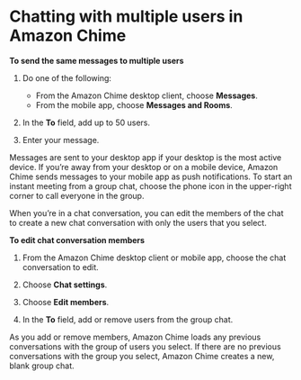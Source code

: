 # Chatting with multiple users in Amazon Chime<a name="group-chat"></a>

**To send the same messages to multiple users**

1. Do one of the following:
   + From the Amazon Chime desktop client, choose **Messages**\.
   + From the mobile app, choose **Messages and Rooms**\.

1. In the **To** field, add up to 50 users\.

1. Enter your message\.

Messages are sent to your desktop app if your desktop is the most active device\. If you’re away from your desktop or on a mobile device, Amazon Chime sends messages to your mobile app as push notifications\. To start an instant meeting from a group chat, choose the phone icon in the upper\-right corner to call everyone in the group\.

When you’re in a chat conversation, you can edit the members of the chat to create a new chat conversation with only the users that you select\.

**To edit chat conversation members**

1. From the Amazon Chime desktop client or mobile app, choose the chat conversation to edit\.

1. Choose **Chat settings**\.

1. Choose **Edit members**\.

1. In the **To** field, add or remove users from the group chat\.

As you add or remove members, Amazon Chime loads any previous conversations with the group of users you select\. If there are no previous conversations with the group you select, Amazon Chime creates a new, blank group chat\.